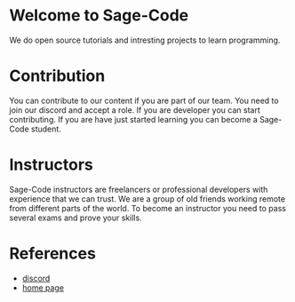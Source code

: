 # Welcome to Sage-Code

We do open source tutorials and intresting projects to learn programming. 

# Contribution

You can contribute to our content if you are part of our team. You need to join our discord and accept a role. If you are developer you can start contributing. If you are have just started learning you can become a Sage-Code student.

# Instructors
Sage-Code instructors are freelancers or professional developers with experience that we can trust. We are a group of old friends working remote from different parts of the world. To become an instructor you need to pass several exams and prove your skills.

# References

* [discord](https://discord.gg/fAEHfw8T)
* [home page](http://sagecode.net)
